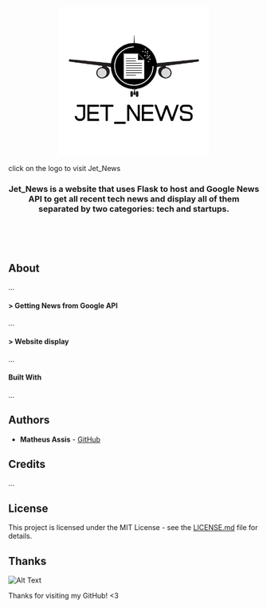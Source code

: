 <p align="center">
  <img width="300" height="300" src="/static/jet_news_logo.png" href="http://jet-news.herokuapp.com/">
  <p>click on the logo to visit Jet_News
  </p>
</p>
<h3 align="center">
  Jet_News is a website that uses Flask to host and Google News API to get all recent tech news and display all of them separated by two categories: tech and startups.
</h3>
</br>
</br>
</br>

## About

...

#### > Getting News from Google API

...

#### > Website display

...

#### Built With

...

## Authors

* **Matheus Assis** - [GitHub](https://github.com/MatheusMAssis)

## Credits

...

## License

This project is licensed under the MIT License - see the [LICENSE.md](LICENSE.md) file for details.

## Thanks

![Alt Text](https://media.giphy.com/media/vFKqnCdLPNOKc/giphy.gif)

Thanks for visiting my GitHub! <3
